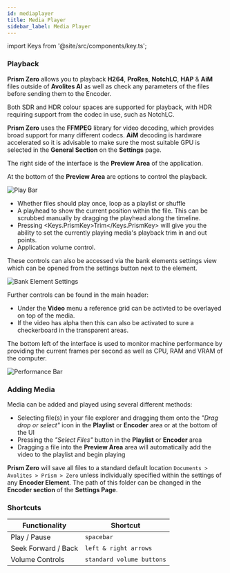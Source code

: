 ```yaml
---
id: mediaplayer
title: Media Player
sidebar_label: Media Player
---
```


import Keys from '@site/src/components/key.ts';

### Playback

**Prism Zero** allows you to playback **H264**, **ProRes**, **NotchLC**, **HAP** & **AiM** files outside of **Avolites AI** as well as check any parameters of the files before sending them to the Encoder.

Both SDR and HDR colour spaces are supported for playback, with HDR requiring support from the codec in use, such as NotchLC. 

**Prism Zero** uses the **FFMPEG** library for video decoding, which provides broad support for many different codecs. **AiM** decoding is hardware accelerated so it is advisable to make sure the most suitable GPU is selected in the **General Section** on the **Settings** page.

The right side of the interface is the **Preview Area** of the application.

At the bottom of the **Preview Area** are options to control the playback.

![Play Bar](/prismdocs/images/zeroplayhead.png)

- Whether files should play once, loop as a playlist or shuffle
- A playhead to show the current position within the file. This can be scrubbed manually by dragging the playhead along the timeline.
- Pressing <Keys.PrismKey>Trim</Keys.PrismKey> will give you the ability to set the currently playing media's playback trim in and out points.
- Application volume control.

These controls can also be accessed via the bank elements settings view which can be opened from the settings button next to the element. 

![Bank Element Settings](/prismdocs/images/bank_element_settings.png)

Further controls can be found in the main header:

- Under the **Video** menu a reference grid can be activted to be overlayed on top of the media.
- If the video has alpha then this can also be activated to sure a checkerboard in the transparent areas.

The bottom left of the interface is used to monitor machine performance by providing the current frames per second as well as CPU, RAM and VRAM of the computer.

![Performance Bar](/prismdocs/images/performance_bar.png)

### Adding Media

Media can be added and played using several different methods:

- Selecting file(s) in your file explorer and dragging them onto the _"Drag drop or select"_ icon in the **Playlist** or **Encoder** area or at the bottom of the UI
- Pressing the _"Select Files"_ button in the **Playlist** or **Encoder** area
- Dragging a file into the **Preview Area** area will automatically add the video to the playlist and begin playing

**Prism Zero** will save all files to a standard default location `Documents > Avolites > Prism > Zero` unless individually specified within the settings of any **Encoder Element**. The path of this folder can be changed in the **Encoder section** of the **Settings Page**.

### Shortcuts

| **Functionality**   | **Shortcut**              |
| ------------------- | ------------------------- |
| Play / Pause        | `spacebar`                |
| Seek Forward / Back | `left & right arrows`     |
| Volume Controls     | `standard volume buttons` |
